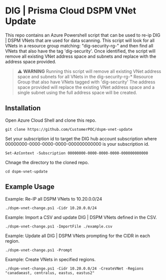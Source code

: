 # DIG | Prisma Cloud DSPM VNet Update

This repo contains an Azure Powershell script that can be used to re-ip DIG | DSPM VNets that are used for data scanning.  This script will look for all VNets in a resource group matching: "dig-security-rg-" and then find all VNets that also have the tag 'dig-security'. Once identified, the script will remove all existing VNet address space and subnets and replace with the address space provided.


> :warning: **WARNING**
>  Running this script will remove all existing VNet address space and subnets for all VNets in the dig-security-rg-* Resource Group that also have VNets tagged with 'dig-security'
>  The address space provided will replace the existing VNet address space and a single subnet using the full address space will be created.


## Installation

Open Azure Cloud Shell and clone this repo.

```shell
git clone https://github.com/CustomerPOC/dspm-vnet-update
```

Set your subscription id to target the DIG hub account subscription where 00000000-0000-0000-0000-000000000000 is your subscription id.

```shell
Set-AzContext -Subscription 00000000-0000-0000-0000-000000000000
```

Chnage the directory to the cloned repo.

```shell
cd dspm-vnet-update
```

## Example Usage

Example: Re-IP all DSPM VNets to 10.20.0.0/24

```shell
./dspm-vnet-change.ps1 -Cidr 10.20.0.0/24
```

Example: Import a CSV and update DIG | DSPM VNets defined in the CSV.

```shell
./dspm-vnet-change.ps1 -ImportFile ./example.csv
```

Example: Update all DIG | DSPM VNets prompting for the CIDR in each region.

```shell
./dspm-vnet-change.ps1 -Prompt
```

Example: Create VNets in specified regions.

```shell
./dspm-vnet-change.ps1 -Cidr 10.20.0.0/24 -CreateVNet -Regions "canadaeast, centralus, eastus, eastus2"
```
